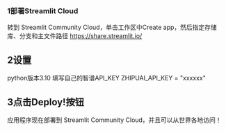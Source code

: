 ### 1部署Streamlit Cloud
转到 Streamlit Community Cloud，单击工作区中Create app，然后指定存储库、分支和主文件路径
https://share.streamlit.io/

## 2设置
python版本3.10
填写自己的智谱API_KEY
ZHIPUAI_API_KEY = "xxxxxx"

## 3点击Deploy!按钮
应用程序现在部署到 Streamlit Community Cloud，并且可以从世界各地访问！
